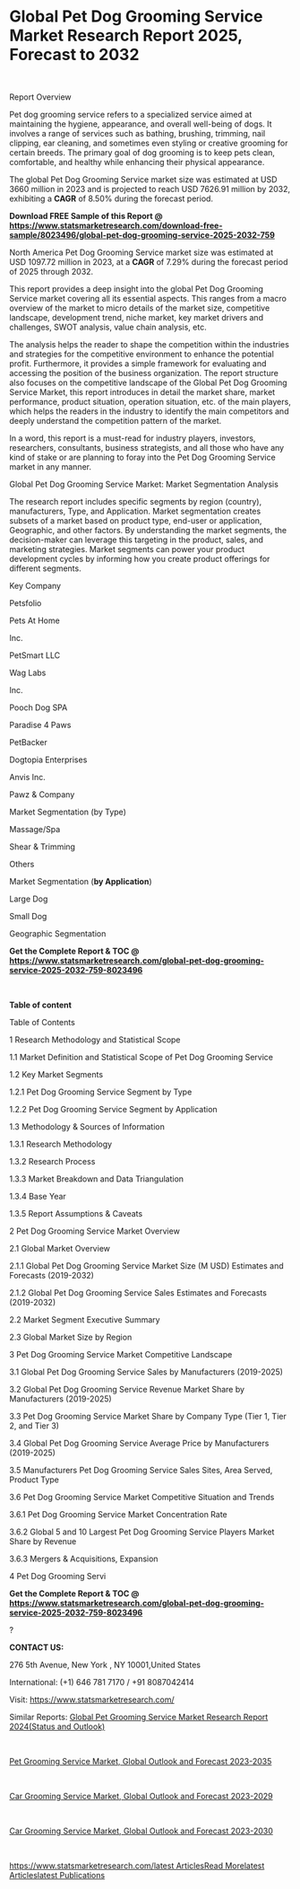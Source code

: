 <h1>Global Pet Dog Grooming Service Market Research Report 2025, Forecast to 2032</h1><br/><p>Report Overview</p>
 
 
 
 <p>Pet dog grooming service refers to a specialized service aimed at maintaining the hygiene, appearance, and overall well-being of dogs. It involves a range of services such as bathing, brushing, trimming, nail clipping, ear cleaning, and sometimes even styling or creative grooming for certain breeds. The primary goal of dog grooming is to keep pets clean, comfortable, and healthy while enhancing their physical appearance.</p>
 
 
 
 <p>The global Pet Dog Grooming Service market size was estimated at USD 3660 million in 2023 and is projected to reach USD 7626.91 million by 2032, exhibiting a <strong>CAGR</strong> of 8.50% during the forecast period.</p>
 
 
 
 <p><strong>Download FREE Sample of this Report @ <a href="https://www.statsmarketresearch.com/download-free-sample/8023496/global-pet-dog-grooming-service-2025-2032-759">https://www.statsmarketresearch.com/download-free-sample/8023496/global-pet-dog-grooming-service-2025-2032-759</a></strong></p>
 
 
 
 <p>North America Pet Dog Grooming Service market size was estimated at USD 1097.72 million in 2023, at a <strong>CAGR</strong> of 7.29% during the forecast period of 2025 through 2032.</p>
 
 
 
 <p>This report provides a deep insight into the global Pet Dog Grooming Service market covering all its essential aspects. This ranges from a macro overview of the market to micro details of the market size, competitive landscape, development trend, niche market, key market drivers and challenges, SWOT analysis, value chain analysis, etc.</p>
 
 
 
 <p>The analysis helps the reader to shape the competition within the industries and strategies for the competitive environment to enhance the potential profit. Furthermore, it provides a simple framework for evaluating and accessing the position of the business organization. The report structure also focuses on the competitive landscape of the Global Pet Dog Grooming Service Market, this report introduces in detail the market share, market performance, product situation, operation situation, etc. of the main players, which helps the readers in the industry to identify the main competitors and deeply understand the competition pattern of the market.</p>
 
 
 
 <p>In a word, this report is a must-read for industry players, investors, researchers, consultants, business strategists, and all those who have any kind of stake or are planning to foray into the Pet Dog Grooming Service market in any manner.</p>
 
 
 
 <p>Global Pet Dog Grooming Service Market: Market Segmentation Analysis</p>
 
 
 
 <p>The research report includes specific segments by region (country), manufacturers, Type, and Application. Market segmentation creates subsets of a market based on product type, end-user or application, Geographic, and other factors. By understanding the market segments, the decision-maker can leverage this targeting in the product, sales, and marketing strategies. Market segments can power your product development cycles by informing how you create product offerings for different segments.</p>
 
 
 
 <p>Key Company</p>
 
 
 
 <p>Petsfolio</p>
 
 
 
 <p>Pets At Home</p>
 
 
 
 <p>Inc.</p>
 
 
 
 <p>PetSmart LLC</p>
 
 
 
 <p>Wag Labs</p>
 
 
 
 <p>Inc.</p>
 
 
 
 <p>Pooch Dog SPA</p>
 
 
 
 <p>Paradise 4 Paws</p>
 
 
 
 <p>PetBacker</p>
 
 
 
 <p>Dogtopia Enterprises</p>
 
 
 
 <p>Anvis Inc.</p>
 
 
 
 <p>Pawz & Company</p>
 
 
 
 <p>Market Segmentation (by Type)</p>
 
 
 
 <p>Massage/Spa</p>
 
 
 
 <p>Shear & Trimming</p>
 
 
 
 <p>Others</p>
 
 
 
 <p>Market Segmentation (<strong>by Application</strong>)</p>
 
 
 
 <p>Large Dog</p>
 
 
 
 <p>Small Dog</p>
 
 
 
 <p>Geographic Segmentation</p>
 
 
 
 <div><b>Get the Complete Report & TOC @ <a href="https://www.statsmarketresearch.com/global-pet-dog-grooming-service-2025-2032-759-8023496">https://www.statsmarketresearch.com/global-pet-dog-grooming-service-2025-2032-759-8023496</a></b></div>
 
 
 
 <p><br />
 
 <b>Table of content</b></p>
 
 
 
 <p>Table of Contents<br />
 
 1 Research Methodology and Statistical Scope<br />
 
 1.1 Market Definition and Statistical Scope of Pet Dog Grooming Service<br />
 
 1.2 Key Market Segments<br />
 
 1.2.1 Pet Dog Grooming Service Segment by Type<br />
 
 1.2.2 Pet Dog Grooming Service Segment by Application<br />
 
 1.3 Methodology & Sources of Information<br />
 
 1.3.1 Research Methodology<br />
 
 1.3.2 Research Process<br />
 
 1.3.3 Market Breakdown and Data Triangulation<br />
 
 1.3.4 Base Year<br />
 
 1.3.5 Report Assumptions & Caveats<br />
 
 2 Pet Dog Grooming Service Market Overview<br />
 
 2.1 Global Market Overview<br />
 
 2.1.1 Global Pet Dog Grooming Service Market Size (M USD) Estimates and Forecasts (2019-2032)<br />
 
 2.1.2 Global Pet Dog Grooming Service Sales Estimates and Forecasts (2019-2032)<br />
 
 2.2 Market Segment Executive Summary<br />
 
 2.3 Global Market Size by Region<br />
 
 3 Pet Dog Grooming Service Market Competitive Landscape<br />
 
 3.1 Global Pet Dog Grooming Service Sales by Manufacturers (2019-2025)<br />
 
 3.2 Global Pet Dog Grooming Service Revenue Market Share by Manufacturers (2019-2025)<br />
 
 3.3 Pet Dog Grooming Service Market Share by Company Type (Tier 1, Tier 2, and Tier 3)<br />
 
 3.4 Global Pet Dog Grooming Service Average Price by Manufacturers (2019-2025)<br />
 
 3.5 Manufacturers Pet Dog Grooming Service Sales Sites, Area Served, Product Type<br />
 
 3.6 Pet Dog Grooming Service Market Competitive Situation and Trends<br />
 
 3.6.1 Pet Dog Grooming Service Market Concentration Rate<br />
 
 3.6.2 Global 5 and 10 Largest Pet Dog Grooming Service Players Market Share by Revenue<br />
 
 3.6.3 Mergers & Acquisitions, Expansion<br />
 
 4 Pet Dog Grooming Servi</p>
 
 
 
 <div><b>Get the Complete Report & TOC @ <a href="https://www.statsmarketresearch.com/global-pet-dog-grooming-service-2025-2032-759-8023496">https://www.statsmarketresearch.com/global-pet-dog-grooming-service-2025-2032-759-8023496</a></b></div>
 
 
 
 <p>? </p>
 
 
 
 <p><b>CONTACT US:</b><br />
 
 276 5th Avenue, New York , NY 10001,United States<br />
 
 International: (+1) 646 781 7170 / +91 8087042414<br />
 
 Visit: <a href="https://www.statsmarketresearch.com/">https://www.statsmarketresearch.com/</a><br />
 
 Similar Reports: <a href="https://www.statsmarketresearch.com/global-pet-dog-grooming-service-2025-2032-759-8023496">Global Pet Grooming Service Market Research Report 2024(Status and Outlook)</a><br />
 
 <br />
 
 <a href="https://www.statsmarketresearch.com/global-pet-dog-grooming-service-2025-2032-759-8023496">Pet Grooming Service Market, Global Outlook and Forecast 2023-2035</a><br />
 
 <br />
 
 <a href="https://www.statsmarketresearch.com/global-pet-dog-grooming-service-2025-2032-759-8023496">Car Grooming Service Market, Global Outlook and Forecast 2023-2029</a><br />
 
 <br />
 
 <a href="https://www.statsmarketresearch.com/global-pet-dog-grooming-service-2025-2032-759-8023496">Car Grooming Service Market, Global Outlook and Forecast 2023-2030</a><br />
 
 <br />
 
 <a href="https://gyeongbokgung.com">https://www.statsmarketresearch.com/</a><a href="https://hallyeomaritime.com">latest Articles</a><a href="https://jingwansa.com">Read More</a><a href="https://nguoiviet.jp/">latest Articles</a><a href="https://www.intelmarketresearch.com/">latest Publications</a></p>